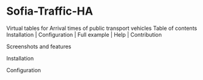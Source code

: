 # Sofia-Traffic-HA
Virtual tables for Arrival times of public transport vehicles
Table of contents
Installation | Configuration | Full example | Help | Contribution

Screenshots and features


Installation


Configuration

